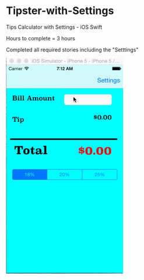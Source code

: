 # Tipster-with-Settings
Tips Calculator with Settings - iOS Swift

Hours to complete = 3 hours

Completed all required stories including the "Setttings"

![Video Walkthrough](Tipster-withSettings-demo.gif)

